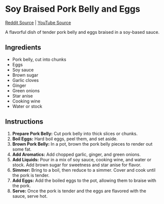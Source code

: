 # Soy Braised Pork Belly and Eggs

[Reddit Source](https://www.reddit.com/r/FoodPorn/comments/15sqoqt/soy_braised_pork_belly_and_eggs/) | [YouTube Source](https://www.youtube.com/watch?v=vvQAw3NyyaM)

A flavorful dish of tender pork belly and eggs braised in a soy-based sauce.

## Ingredients

- Pork belly, cut into chunks
- Eggs
- Soy sauce
- Brown sugar
- Garlic cloves
- Ginger
- Green onions
- Star anise
- Cooking wine
- Water or stock

## Instructions

1. **Prepare Pork Belly:** Cut pork belly into thick slices or chunks.
2. **Boil Eggs:** Hard boil eggs, peel them, and set aside.
3. **Brown Pork Belly:** In a pot, brown the pork belly pieces to render out some fat.
4. **Add Aromatics:** Add chopped garlic, ginger, and green onions.
5. **Add Liquids:** Pour in a mix of soy sauce, cooking wine, and water or stock. Add brown sugar for sweetness and star anise for flavor.
6. **Simmer:** Bring to a boil, then reduce to a simmer. Cover and cook until the pork is tender.
7. **Add Eggs:** Add the boiled eggs to the pot, allowing them to braise with the pork.
8. **Serve:** Once the pork is tender and the eggs are flavored with the sauce, serve hot.
